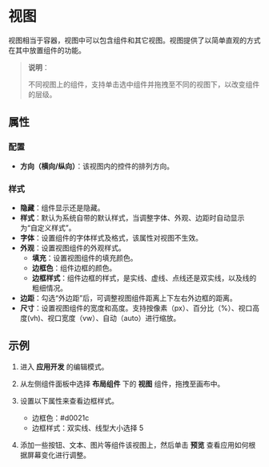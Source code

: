 # 视图

视图相当于容器，视图中可以包含组件和其它视图。视图提供了以简单直观的方式在其中放置组件的功能。

> **说明**：
>
>不同视图上的组件，支持单击选中组件并拖拽至不同的视图下，以改变组件的层级。

## 属性

### 配置

- **方向（横向/纵向）**：该视图内的控件的排列方向。

### 样式

- **隐藏**：组件显示还是隐藏。
- **样式**：默认为系统自带的默认样式，当调整字体、外观、边距时自动显示为“自定义样式”。
- **字体**：设置组件的字体样式及格式，该属性对视图不生效。
- **外观**：设置视图组件的外观样式。
    - **填充**：设置视图组件的填充颜色。
    - **边框色**：组件边框的颜色。
    - **边框样式**：组件边框的样式，是实线、虚线、点线还是双实线，以及线的粗细情况。
- **边距**：勾选“外边距”后，可调整视图组件距离上下左右外边框的距离。
- **尺寸**：设置视图组件的宽度和高度。支持按像素（px）、百分比（%）、视口高度(vh)、视口宽度（vw）、自动（auto）进行缩放。

## 示例

1. 进入 **应用开发** 的编辑模式。
2. 从左侧组件面板中选择 **布局组件** 下的 **视图** 组件，拖拽至画布中。
3. 设置以下属性来查看边框样式。

   - 边框色：#d0021c
   - 边框样式：双实线、线型大小选择 5

4. 添加一些按钮、文本、图片等组件该视图上，然后单击 **预览** 查看应用如何根据屏幕变化进行调整。
